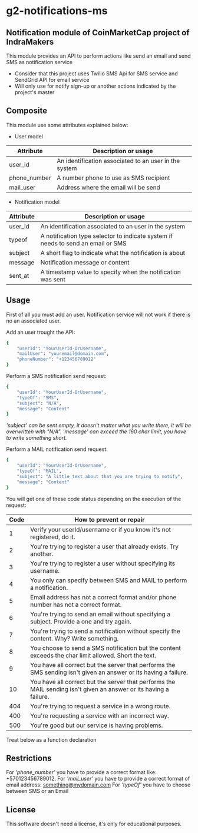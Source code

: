 # g2-notifications-ms
## Notification module of CoinMarketCap project of IndraMakers

This module provides an API to perform actions like send an email and send SMS as notification service

- Consider that this project uses Twilio SMS Api for SMS service and SendGrid API for email service
- Will only use for notify sign-up or another actions indicated by the project's master

## Composite

This module use some attributes explained below:

- User model

| Attribute    | Description or usage                                        |
|--------------|-------------------------------------------------------------|
| user_id      | An identification associated to an user in the system       |
| phone_number | A number phone to use as SMS recipient                      |
| mail_user    | Address where the email will be send                        |


- Notification model

| Attribute    | Description or usage                                                             |
|--------------|----------------------------------------------------------------------------------|
| user_id      | An identification associated to an user in the system                            |
| typeof       | A notification type selector to indicate system if needs to send an email or SMS |
| subject      | A short flag to indicate what the notification is about                          |
| message      | Notification message or content                                                  |
| sent_at      | A timestamp value to specify when the notification was sent                      |


## Usage
First of all you must add an user. Notification service will not work if there is no an associated user.

Add an user trought the API:
```sh
{
    "userId": "YourUserId-OrUsername",
    "mailUser": "youremail@domain.com",
    "phoneNumber": "+123456789012"
}
```

Perform a SMS notification send request:
```sh
{
    "userId": "YourUserId-OrUsername",
    "typeOf": "SMS",
    "subject": "N/A",
    "message": "Content"
}
```
_'subject' can be sent empty, it doesn't matter what you write there, it will be overwritten with "N/A"._
_'message' can exceed the 160 char limit, you have to write something short._

Perform a MAIL notification send request:
```sh
{
    "userId": "YourUserId-OrUsername",
    "typeOf": "MAIL",
    "subject": "A little text about that you are trying to notify",
    "message": "Content"
}
```

You will get one of these code status depending on the execution of the request:

| Code | How to prevent or repair                                                                                          |
|------|-------------------------------------------------------------------------------------------------------------------|
| 1    | Verify your userId/username or if you know it's not registered, do it.                                            |
| 2    | You're trying to register a user that already exists. Try another.                                                |
| 3    | You're trying to register a user without specifying its username.                                                 |
| 4    | You only can specify between SMS and MAIL to perform a notification.                                              |
| 5    | Email address has not a correct format and/or phone number has not a correct format.                              |
| 6    | You're trying to send an email without specifying a subject. Provide a one and try again.                         |
| 7    | You're trying to send a notification without specify the content. Why? Write something.                           |
| 8    | You choose to send a SMS notification but the content exceeds the char limit allowed. Short the text.             |
| 9    | You have all correct but the server that performs the SMS sending isn't given an answer or its having a failure.  |
| 10   | You have all correct but the server that performs the MAIL sending isn't given an answer or its having a failure. |
| 404  | You're trying to request a service in a wrong route.                                                              |
| 400  | You're requesting a service with an incorrect way.                                                                |
| 500  | You're good but our service is having problems.                                                                   |

Treat below as a function declaration

## Restrictions

For _'phone_number'_ you have to provide a correct format like: +570123456789012.
For _'mail_user'_ you have to provide a correct format of email address: something@mydomain.com
For _'typeOf'_ you have to choose between SMS or an Email


## License

This software doesn't need a license, it's only for educational purposes.